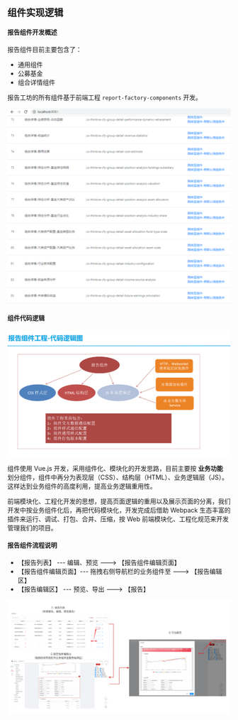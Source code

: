 <!-- 
## 1. 概述

### 1.1 需求背景&价值

​*为什么要做这个需求，价值在哪里，背景是什么*

### 1.2 前置概念

​*下文出现的一些词汇的概念解释*

## 2. 相关文档

*列举对理解此次需求和设计方案相关的文档，包括但不局限于以下内容，可进行补充。*

- 需求文档：https://xxxx.com @产品
- 交互文档：https://xxxx.com @交互
- 视觉的稿：https://xxxx.com @UED
- 后端方案：https://xxxx.com @后端
- 接口文档: https://xxxx.com @后端
- 冒烟用例：https://xxxx.com @测试

## 3. 项目排期

### 3.1 任务拆解

*项目拆解后的详细工时*

### 3.2 项目里程碑

*包括但不局限于以下内容，可进行补充。*

| 事项     | 日期                |
| -------- | ------------------- |
| 需求评审 | 202x 年 xx 月 xx 日 |
| 技术评审 | 202x 年 xx 月 xx 日 |
| 版本提测 | 202x 年 xx 月 xx 日 |
| 交互走查 | 202x 年 xx 月 xx 日 |
| 版本发布 | 202x 年 xx 月 xx 日 |

## 4. 总体设计

### 4.1 参考规范

*讲述开发遵循的技术规范，包括但不局限于以下内容，可进行补充。*

| 序号 | 规范名称           | 规范地址 |
| ---- | ------------------ | -------- |
| 1    | 政采云前端开发规范 | xxx      |
| 2    | 政采云接口规范     | xxx      |

### 4.2 架构图

*按需设计*

## 5. 内部实现

*各个模块的实现细节*

### 5.1 模块一

#### 5.1.1 功能说明

​ *该模块的具体功能*

#### 5.1.2 流程说明

​ *对功能流转进行说明，主要需包含正常流程和异常流程*

#### 5.1.3 模块详细设计

​ *从技术的角度讲述功能的实现思路。流程、时序方面必须用图示*

#### 5.1.4 外部依赖

​ *对接口、其它业务组件的依赖*

## 6. 技术分析 Checklist

| 序号 | 技术分析自检项                                           | 技术分析自检项 |
| ---- | -------------------------------------------------------- | -------------- |
| 1    | 本次改造对原有功能需求的影响范围，包括以前交互，视觉设计 |                |
| 2    | 是否可提取出公用组件                                     |                |
| 3    | 数据结构变更是否考虑老数据兼容                           |                |
| 4    | 是否影响移动端                                           |                |
| 5    | 操作是否做了防重处理                                     |                |
| 6    | 兼容性（浏览器、分辨率、主题）                           |                |
| 7    | 团队 Code Review Checklist                               |                |
| 8    | ....                                                     |                |

## 7. 测试数据

​  *涉及到的测试数据。譬如提前准备的商品、账号信息。*

## 8. 测试重点

​  *测试需要重点关注的部分, 对现有业务和组件的影响点*

---
前后端对于核心流程的定义也不同

- 后端来说核心流程是数据的产生、流转、消费；
- 前端来说更多的是页面的流转、组件的交互、用户的操作；

--- -->

## 组件实现逻辑

#### 报告组件开发概述

报告组件目前主要包含了：
- 通用组件
- 公募基金
- 组合详情组件

报告工坊的所有组件基于前端工程  `report-factory-components`  开发。

![](./Pasted%20image%2020230131093946.png)

#### 组件代码逻辑

![](./Pasted%20image%2020230131104719.png)

组件使用 Vue.js 开发，采用组件化、模块化的开发思路，目前主要按 **业务功能** 划分组件，组件中再分为表现层（CSS）、结构层（HTML）、业务逻辑层（JS）。这样达到业务组件的高度利用，提高业务逻辑重用性。

前端模块化、工程化开发的思想，提高页面逻辑的重用以及展示页面的分离，我们开发中按业务组件化后，再把代码模块化，开发完成后借助 Webpack 生态丰富的插件来运行、调试、打包、合并、压缩，按 Web 前端模块化、工程化规范来开发管理我们的项目。

#### 报告组件流程说明

- 【报告列表】 --- 编辑、预览 ---> 【报告组件编辑页面】
- 【报告组件编辑页面】--- 拖拽右侧导航栏的业务组件至 ---> 【报告编辑区】
- 【报告编辑区】 --- 预览、导出 ---> 【报告】

![](./Pasted%20image%2020230131133343.png)